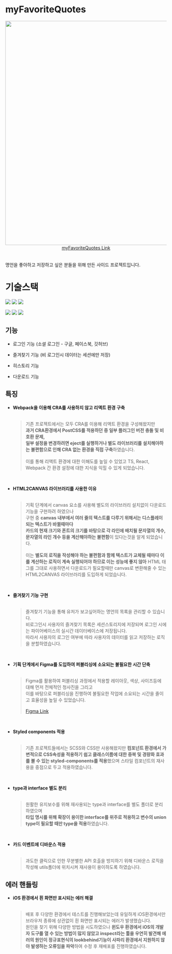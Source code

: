 # myFavoriteQuotes

<div align="center"><img width=700 src="https://user-images.githubusercontent.com/72868495/192459761-80ee064b-828d-488c-a3b4-4a1dcc9df166.png"></div>

<div align=center><a href="https://myfavoritequotes.netlify.app">myFavoriteQuotes Link</a></div><br>
<br>
명언을 좋아하고 저장하고 싶은 분들을 위해 만든 사이드 프로젝트입니다.

# 기술스택

<img src="https://img.shields.io/badge/React-20232A?style=for-the-badge&logo=react&logoColor=61DAFB" /> <img src="https://img.shields.io/badge/TypeScript-3178C6?style=for-the-badge&logo=TypeScript&logoColor=white" /> <img src="https://img.shields.io/badge/styled--components-DB7093?style=for-the-badge&logo=styled-components&logoColor=white" />

<img src="https://img.shields.io/badge/webpack-%238DD6F9.svg?style=for-the-badge&logo=webpack&logoColor=black" /> <img src="https://img.shields.io/badge/Firebase-FFCA28?style=for-the-badge&logo=Firebase&logoColor=black" /> <img src="https://img.shields.io/badge/figma-%23F24E1E.svg?style=for-the-badge&logo=figma&logoColor=white" />

## 기능

- 로그인 기능 (소셜 로그인 - 구글, 페이스북, 깃허브)

- 즐겨찾기 기능 (비 로그인시 데이터는 세션에만 저장)

- 히스토리 기능

- 다운로드 기능

## 특징

- **Webpack을 이용해 CRA를 사용하지 않고 리액트 환경 구축**<br><br>
  > 기존 프로젝트에서는 모두 CRA를 이용해 리액트 환경을 구성해왔지만<br> **과거 CRA환경에서 PostCSS를 적용하던 중 일부 플러그인 버전 충돌 및 비호환 문제,**<br> **일부 설정을 변경하려면 eject를 실행하거나 별도 라이브러리를 설치해야하는 불편함으로 인해 CRA 없는 환경을 직접 구축**하였습니다.<br><br> 이를 통해 리액트 환경에 대한 이해도를 높일 수 있었고 TS, React, Webpack 간 환경 설정에 대한 지식을 익힐 수 있게 되었습니다.

<br>

- **HTML2CANVAS 라이브러리를 사용한 이유**<br><br>
  > 기획 단계에서 canvas 요소를 사용해 별도의 라이브러리 설치없이 다운로드 기능을 구현하려 하였으나<br> 구현 중 **canvas 내부에서 여러 줄의 텍스트를 다루기 위해서는 디스플레이 되는 텍스트가 바뀔때마다**<br> **카드의 현재 크기와 폰트의 크기를 바탕으로 각 라인에 배치될 문자열의 개수, 문자열의 라인 개수 등을 계산해야하는 불편함**이 있다는것을 알게 되었습니다.<br><br> 이는 **별도의 로직을 작성해야 하는 불편함과 함께 텍스트가 교체될 때마다 이를 계산하는 로직이 계속 실행되어야 하므로 이는 성능에 좋지 않아** HTML 태그를 그대로 사용하면서 다운로드가 필요할때만 canvas로 변환해줄 수 있는 HTML2CANVAS 라이브러리를 도입하게 되었습니다.

<br>

- **즐겨찾기 기능 구현**<br><br>
  > 즐겨찾기 기능을 통해 유저가 보고싶어하는 명언의 목록을 관리할 수 있습니다.<br> 비로그인시 사용자의 즐겨찾기 목록은 세션스토리지에 저장되며 로그인 시에는 파이어베이스의 실시간 데이터베이스에 저장됩니다.<br> 따라서 사용자의 로그인 여부에 따라 사용자의 데이터를 읽고 저장하는 로직을 분할하였습니다.<br>

<br>

- **기획 단계에서 Figma를 도입하여 퍼블리싱에 소요되는 불필요한 시간 단축**<br><br>
  > Figma를 활용하여 퍼블리싱 과정에서 적용할 레이아웃, 색상, 사이즈등에 대해 먼저 전체적인 청사진을 그리고<br> 이를 바탕으로 퍼블리싱을 진행하여 불필요한 작업에 소요되는 시간을 줄이고 효율성을 높일 수 있었습니다.<br><br> [Figma Link](https://www.figma.com/file/kY7HhZebiHr6R8bv6P7gwG/myfavquotes?node-id=0%3A1)

<br>

- **Styled components 적용**<br><br>
  > 기존 프로젝트들에서는 SCSS와 CSS만 사용해왔지만 **컴포넌트 환경에서 가변적으로 CSS속성을 적용하기 쉽고 클래스이름에 대한 중복 및 경량화 효과를 볼 수 있는 styled-components를 적용**했으며 스타일 컴포넌트의 재사용을 중점으로 두고 적용하였습니다.

<br>

- **type과 interface 별도 분리**<br><br>
  > 원활한 유지보수를 위해 재사용되는 type과 interface를 별도 폴더로 분리하였으며<br> **타입 명시를 위해 확장이 용이한 interface를 위주로 적용하고 변수의 union type이 필요할 때만 type을 적용**하였습니다.

<br>

- **카드 이벤트에 디바운스 적용**<br><br>
  > 과도한 클릭으로 인한 무분별한 API 호출을 방지하기 위해 디바운스 로직을 작성해 utils폴더에 위치시켜 재사용이 용이하도록 하였습니다.

## 에러 핸들링

- **iOS 환경에서 흰 화면만 표시되는 에러 해결**<br><br>
  > 배포 후 다양한 환경에서 테스트를 진행해보았는데 유일하게 iOS환경에서만 브라우저 종류에 상관없이 흰 화면만 표시되는 에러가 발생했습니다.<br> 원인을 찾기 위해 다양한 방법을 시도하였으나 **윈도우 환경에서 iOS의 개발자 도구를 열 수 있는 방법이 많지 않았고 inspect라는 툴을 우연히 발견해 에러의 원인이 정규표현식의 lookbehind기능이 사파리 환경에서 지원하지 않아 발생하는 오류임을 파악**하여 수정 후 재배포를 진행하였습니다.

